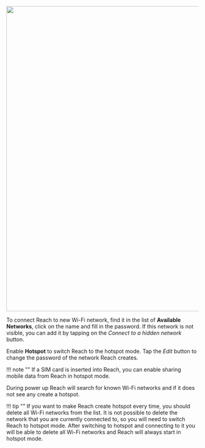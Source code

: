 <p style="text-align:center" ><img src="../img/reach-panel/wifi/wifi.png" style="width: 800px;" /></p>

To connect Reach to new Wi-Fi network, find it in the list of **Available Networks**, click on the name and fill in the password. If this network is not visible, you can add it by tapping on the *Connect to a hidden network* button.

Enable **Hotspot** to switch Reach to the hotspot mode. Tap the *Edit* button to change the password of the network Reach creates.

!!! note ""
    If a SIM card is inserted into Reach, you can enable sharing mobile data from Reach in hotspot mode.

During power up Reach will search for known Wi-Fi networks and if it does not see any create a hotspot. 

!!! tip ""
    If you want to make Reach create hotspot every time, you should delete all Wi-Fi networks from the list. It is not possible to delete the network that you are currently connected to, so you will  need to switch Reach to hotspot mode. After switching to hotspot and connecting to it you will be able to delete all Wi-Fi networks and Reach will always start in hotspot mode.
